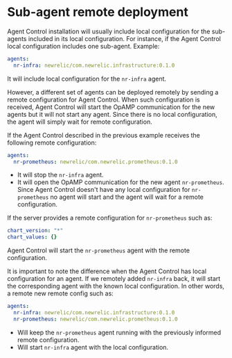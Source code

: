 # Sub-agent remote deployment

Agent Control installation will usually include local configuration for the sub-agents included in its local configuration.
For instance, if the Agent Control local configuration includes one sub-agent. Example:

```yaml
agents:
  nr-infra: newrelic/com.newrelic.infrastructure:0.1.0
```

It will include local configuration for the `nr-infra` agent.

However, a different set of agents can be deployed remotely by sending a remote configuration for Agent Control. When such
configuration is received, Agent Control will start the OpAMP communication for the new agents but it will not
start any agent. Since there is no local configuration, the agent will simply wait for remote configuration.

If the Agent Control described in the previous example receives the following remote configuration:

```yaml
agents:
  nr-prometheus: newrelic/com.newrelic.prometheus:0.1.0
```

* It will stop the `nr-infra` agent.
* It will open the OpAMP communication for the new agent `nr-prometheus`. Since Agent Control doesn't have any local configuration for `nr-prometheus` no agent will start and the agent will wait for a remote configuration.

If the server provides a remote configuration for `nr-prometheus` such as:

```yaml
chart_version: "*"
chart_values: {}
```

Agent Control will start the `nr-prometheus` agent with the remote configuration.

It is important to note the difference when the Agent Control has local configuration for an agent. If we remotely added `nr-infra` back,
it will start the corresponding agent with the known local configuration. In other words, a remote new remote config such as:

```yaml
agents:
  nr-infra: newrelic/com.newrelic.infrastructure:0.1.0
  nr-prometheus: newrelic/com.newrelic.prometheus:0.1.0
```

* Will keep the `nr-prometheus` agent running with the previously informed remote configuration. 
* Will start `nr-infra` agent with the local configuration.
